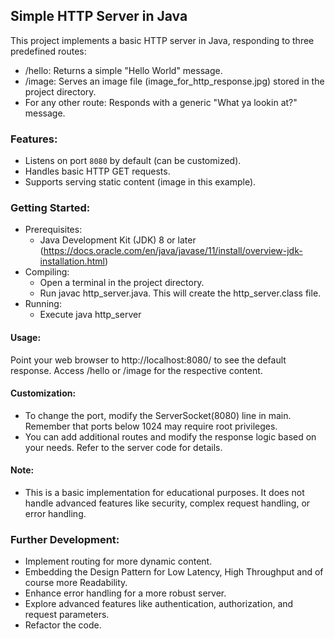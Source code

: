 ## Simple HTTP Server in Java
This project implements a basic HTTP server in Java, responding to three predefined routes:
 * /hello: Returns a simple "Hello World" message.
 * /image: Serves an image file (image_for_http_response.jpg) stored in the project directory.
 * For any other route: Responds with a generic "What ya lookin at?" message.
### Features:
 * Listens on port `8080` by default (can be customized).
 * Handles basic HTTP GET requests.
 * Supports serving static content (image in this example).
### Getting Started:
 * Prerequisites:
   * Java Development Kit (JDK) 8 or later (https://docs.oracle.com/en/java/javase/11/install/overview-jdk-installation.html)
 * Compiling:
   * Open a terminal in the project directory.
   * Run javac http_server.java. This will create the http_server.class file.
 * Running:
   * Execute java http_server
#### Usage:
Point your web browser to http://localhost:8080/ to see the default response. Access /hello or /image for the respective content.
#### Customization:
 * To change the port, modify the ServerSocket(8080) line in main. Remember that ports below 1024 may require root privileges.
 * You can add additional routes and modify the response logic based on your needs. Refer to the server code for details.
#### Note:
 * This is a basic implementation for educational purposes. It does not handle advanced features like security, complex request handling, or error handling.
### Further Development:
 * Implement routing for more dynamic content.
 * Embedding the Design Pattern for Low Latency, High Throughput and of course more Readability.
 * Enhance error handling for a more robust server.
 * Explore advanced features like authentication, authorization, and request parameters.
 * Refactor the code.